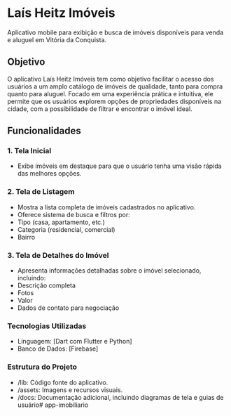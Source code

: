 # Laís Heitz Imóveis
Aplicativo mobile para exibição e busca de imóveis disponíveis para venda e aluguel em Vitória da Conquista.

## Objetivo
O aplicativo Laís Heitz Imóveis tem como objetivo facilitar o acesso dos usuários a um amplo catálogo de imóveis de qualidade, tanto para compra quanto para aluguel. Focado em uma experiência prática e intuitiva, ele permite que os usuários explorem opções de propriedades disponíveis na cidade, com a possibilidade de filtrar e encontrar o imóvel ideal.

## Funcionalidades
### 1. Tela Inicial
* Exibe imóveis em destaque para que o usuário tenha uma visão rápida das melhores opções.

### 2. Tela de Listagem
* Mostra a lista completa de imóveis cadastrados no aplicativo.
* Oferece sistema de busca e filtros por:
* Tipo (casa, apartamento, etc.)
* Categoria (residencial, comercial)
* Bairro

### 3. Tela de Detalhes do Imóvel
* Apresenta informações detalhadas sobre o imóvel selecionado, incluindo:
* Descrição completa
* Fotos
* Valor
* Dados de contato para negociação

### Tecnologias Utilizadas
* Linguagem: [Dart com Flutter e Python]
* Banco de Dados: [Firebase]
  
### Estrutura do Projeto
* /lib: Código fonte do aplicativo.
* /assets: Imagens e recursos visuais.
* /docs: Documentação adicional, incluindo diagramas de tela e guias de usuário# app-imobiliario
